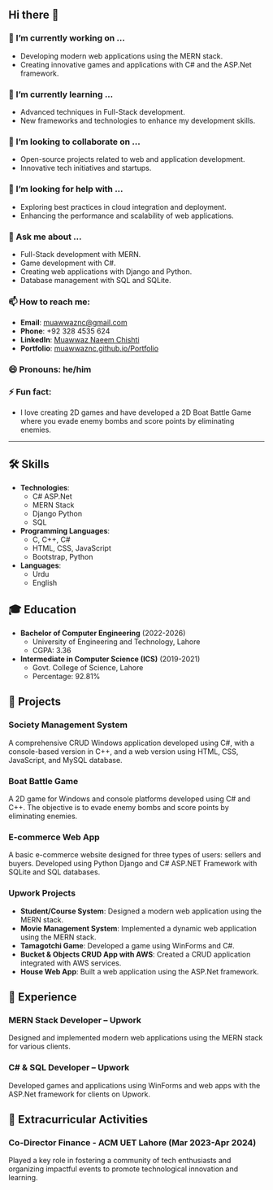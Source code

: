 ## Hi there 👋

<!--
**muawwaznc/muawwaznc** is a ✨ _special_ ✨ repository because its `README.md` (this file) appears on your GitHub profile.

Here are some ideas to get you started:
- 🔭 I’m currently working on ...
- 🌱 I’m currently learning ...
- 👯 I’m looking to collaborate on ...
- 🤔 I’m looking for help with ...
- 💬 Ask me about ...
- 📫 How to reach me: ...
- 😄 Pronouns: ...
- ⚡ Fun fact: ...
-->

### 🔭 I’m currently working on ...
- Developing modern web applications using the MERN stack.
- Creating innovative games and applications with C# and the ASP.Net framework.

### 🌱 I’m currently learning ...
- Advanced techniques in Full-Stack development.
- New frameworks and technologies to enhance my development skills.

### 👯 I’m looking to collaborate on ...
- Open-source projects related to web and application development.
- Innovative tech initiatives and startups.

### 🤔 I’m looking for help with ...
- Exploring best practices in cloud integration and deployment.
- Enhancing the performance and scalability of web applications.

### 💬 Ask me about ...
- Full-Stack development with MERN.
- Game development with C#.
- Creating web applications with Django and Python.
- Database management with SQL and SQLite.

### 📫 How to reach me:
- **Email**: [muawwaznc@gmail.com](mailto:muawwaznc@gmail.com)
- **Phone**: +92 328 4535 624
- **LinkedIn**: [Muawwaz Naeem Chishti](https://www.linkedin.com/in/muawwaznc/)
- **Portfolio**: [muawwaznc.github.io/Portfolio](https://muawwaznc.github.io/Portfolio)

### 😄 Pronouns: he/him

### ⚡ Fun fact:
- I love creating 2D games and have developed a 2D Boat Battle Game where you evade enemy bombs and score points by eliminating enemies.

---

## 🛠 Skills
- **Technologies**: 
  - C# ASP.Net
  - MERN Stack
  - Django Python
  - SQL
- **Programming Languages**: 
  - C, C++, C#
  - HTML, CSS, JavaScript
  - Bootstrap, Python
- **Languages**: 
  - Urdu
  - English

## 🎓 Education
- **Bachelor of Computer Engineering** (2022-2026)
  - University of Engineering and Technology, Lahore
  - CGPA: 3.36
- **Intermediate in Computer Science (ICS)** (2019-2021)
  - Govt. College of Science, Lahore
  - Percentage: 92.81%

## 🚀 Projects
### Society Management System
A comprehensive CRUD Windows application developed using C#, with a console-based version in C++, and a web version using HTML, CSS, JavaScript, and MySQL database.

### Boat Battle Game
A 2D game for Windows and console platforms developed using C# and C++. The objective is to evade enemy bombs and score points by eliminating enemies.

### E-commerce Web App
A basic e-commerce website designed for three types of users: sellers and buyers. Developed using Python Django and C# ASP.NET Framework with SQLite and SQL databases.

### Upwork Projects
- **Student/Course System**: Designed a modern web application using the MERN stack.
- **Movie Management System**: Implemented a dynamic web application using the MERN stack.
- **Tamagotchi Game**: Developed a game using WinForms and C#.
- **Bucket & Objects CRUD App with AWS**: Created a CRUD application integrated with AWS services.
- **House Web App**: Built a web application using the ASP.Net framework.

## 💼 Experience
### MERN Stack Developer – Upwork
Designed and implemented modern web applications using the MERN stack for various clients.

### C# & SQL Developer – Upwork
Developed games and applications using WinForms and web apps with the ASP.Net framework for clients on Upwork.

## 🎉 Extracurricular Activities
### Co-Director Finance - ACM UET Lahore (Mar 2023-Apr 2024)
Played a key role in fostering a community of tech enthusiasts and organizing impactful events to promote technological innovation and learning.
